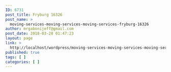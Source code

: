 ```yaml
---
ID: 6731
post_title: Fryburg 16326
post_name: >
  moving-services-moving-services-moving-services-fryburg-16326
author: mrgabonijeff@gmail.com
post_date: 2018-03-28 01:47:23
layout: page
link: >
  http://localhost/wordpress/moving-services-moving-services-moving-services-fryburg-16326/
published: true
tags: [ ]
categories: [ ]
---
```

